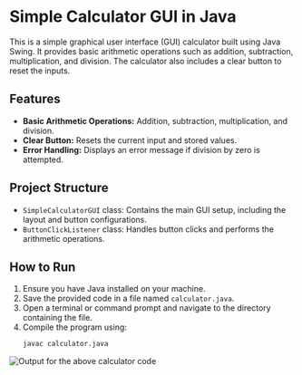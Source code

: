 # Simple Calculator GUI in Java

This is a simple graphical user interface (GUI) calculator built using Java Swing. It provides basic arithmetic operations such as addition, subtraction, multiplication, and division. The calculator also includes a clear button to reset the inputs.

## Features

- **Basic Arithmetic Operations:** Addition, subtraction, multiplication, and division.
- **Clear Button:** Resets the current input and stored values.
- **Error Handling:** Displays an error message if division by zero is attempted.

## Project Structure

- `SimpleCalculatorGUI` class: Contains the main GUI setup, including the layout and button configurations.
- `ButtonClickListener` class: Handles button clicks and performs the arithmetic operations.

## How to Run

1. Ensure you have Java installed on your machine.
2. Save the provided code in a file named `calculator.java`.
3. Open a terminal or command prompt and navigate to the directory containing the file.
4. Compile the program using:
   ```sh
   javac calculator.java


![Output for the above calculator code](https://github.com/BethiAarthi/java_calculator/blob/main/calculator.png?raw=true)
